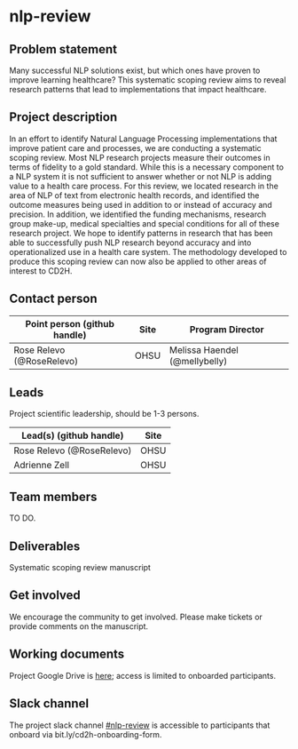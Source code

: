# nlp-review

## Problem statement
Many successful NLP solutions exist, but which ones have proven to improve learning healthcare? This systematic scoping review aims to reveal research patterns that lead to implementations that impact healthcare. 

## Project description

In an effort to identify Natural Language Processing implementations that improve patient care and processes, we are conducting a systematic scoping review.  Most NLP research projects measure their outcomes in terms of fidelity to a gold standard.  While this is a necessary component to a NLP system it is not sufficient to answer whether or not NLP is adding value to a health care process.  For this review, we located research in the area of NLP of text from electronic health records, and identified the outcome measures being used in addition to or instead of accuracy and precision.  In addition, we identified the funding mechanisms, research group make-up, medical specialties and special conditions for all of these research project.  We hope to identify patterns in research that has been able to successfully push NLP research beyond accuracy and into operationalized use in a health care system.  The methodology developed to produce this scoping review can now also be applied to other areas of interest to CD2H.

## Contact person

Point person (github handle) | Site | Program Director
----------|--------------|---------------
Rose Relevo (@RoseRelevo) | OHSU | Melissa Haendel (@mellybelly)

## Leads 

Project scientific leadership, should be 1-3 persons. 

Lead(s) (github handle) | Site
----------|--------------|
Rose Relevo (@RoseRelevo) | OHSU 
Adrienne Zell | OHSU 


## Team members 

TO DO.

## Deliverables
Systematic scoping review manuscript

## Get involved
We encourage the community to get involved. Please make tickets or provide comments on the manuscript. 

## Working documents

Project Google Drive is [here](https://drive.google.com/drive/folders/1mTeN9IXa78dQlkbpHudBfZWC0U2qL4yv); access is limited to onboarded participants. 

## Slack channel
The project slack channel [#nlp-review](https://cd2h.slack.com/messages/CGL5KMPEW) is accessible to participants that onboard via bit.ly/cd2h-onboarding-form.

